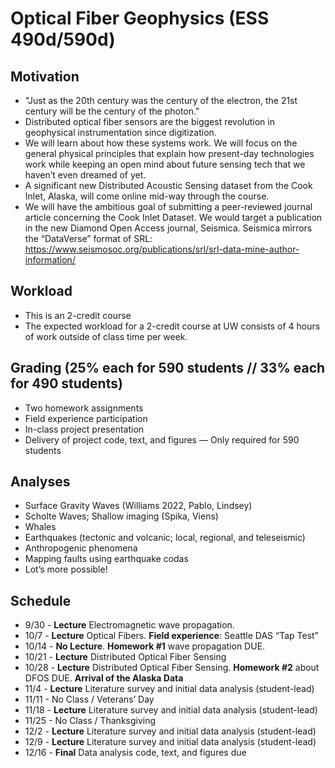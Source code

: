 # Optical Fiber Geophysics (ESS 490d/590d)

## Motivation
- "Just as the 20th century was the century of the electron, the 21st century will be the century of the photon."
- Distributed optical fiber sensors are the biggest revolution in geophysical instrumentation since digitization.
- We will learn about how these systems work. We will focus on the general physical principles that explain how present-day technologies work while keeping an open mind about future sensing tech that we haven’t even dreamed of yet.
- A significant new Distributed Acoustic Sensing dataset from the Cook Inlet, Alaska, will come online mid-way through the course.
- We will have the ambitious goal of submitting a peer-reviewed journal article concerning the Cook Inlet Dataset.  We would target a publication in the new Diamond Open Access journal, Seismica.  Seismica mirrors the “DataVerse” format of SRL: https://www.seismosoc.org/publications/srl/srl-data-mine-author-information/

## Workload
- This is an 2-credit course
- The expected workload for a 2-credit course at UW consists of 4 hours of work outside of class time per week.

## Grading (25% each for 590 students // 33% each for 490 students)
- Two homework assignments
- Field experience participation
- In-class project presentation
- Delivery of project code, text, and figures — Only required for 590 students

## Analyses
- Surface Gravity Waves (Williams 2022, Pablo, Lindsey)
- Scholte Waves; Shallow imaging (Spika, Viens)
- Whales
- Earthquakes (tectonic and volcanic; local, regional, and teleseismic)
- Anthropogenic phenomena
- Mapping faults using earthquake codas
- Lot’s more possible!

## Schedule
- 9/30 - **Lecture** Electromagnetic wave propagation.
- 10/7 - **Lecture** Optical Fibers. **Field experience**: Seattle DAS “Tap Test” 
- 10/14 - **No Lecture**. **Homework #1** wave propagation DUE.
- 10/21 - **Lecture** Distributed Optical Fiber Sensing
- 10/28 - **Lecture** Distributed Optical Fiber Sensing. **Homework #2** about DFOS DUE. **Arrival of the Alaska Data**
- 11/4 -  **Lecture** Literature survey and initial data analysis (student-lead)
- 11/11 - No Class / Veterans’ Day
- 11/18 - **Lecture** Literature survey and initial data analysis (student-lead)
- 11/25 - No Class / Thanksgiving
- 12/2 - **Lecture** Literature survey and initial data analysis (student-lead)
- 12/9 - **Lecture** Literature survey and initial data analysis (student-lead)
- 12/16 - **Final** Data analysis code, text, and figures due
